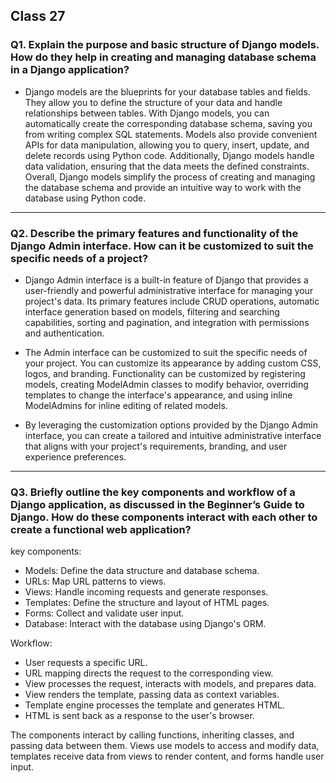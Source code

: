 ## Class 27

### Q1. Explain the purpose and basic structure of Django models. How do they help in creating and managing database schema in a Django application?


+ Django models are the blueprints for your database tables and fields. They allow you to define the structure of your data and handle relationships between tables. With Django models, you can automatically create the corresponding database schema, saving you from writing complex SQL statements. Models also provide convenient APIs for data manipulation, allowing you to query, insert, update, and delete records using Python code. Additionally, Django models handle data validation, ensuring that the data meets the defined constraints. Overall, Django models simplify the process of creating and managing the database schema and provide an intuitive way to work with the database using Python code.

---

### Q2. Describe the primary features and functionality of the Django Admin interface. How can it be customized to suit the specific needs of a project?

+ Django Admin interface is a built-in feature of Django that provides a user-friendly and powerful administrative interface for managing your project's data. Its primary features include CRUD operations, automatic interface generation based on models, filtering and searching capabilities, sorting and pagination, and integration with permissions and authentication.

+ The Admin interface can be customized to suit the specific needs of your project. You can customize its appearance by adding custom CSS, logos, and branding. Functionality can be customized by registering models, creating ModelAdmin classes to modify behavior, overriding templates to change the interface's appearance, and using inline ModelAdmins for inline editing of related models.

+ By leveraging the customization options provided by the Django Admin interface, you can create a tailored and intuitive administrative interface that aligns with your project's requirements, branding, and user experience preferences.

---

### Q3. Briefly outline the key components and workflow of a Django application, as discussed in the Beginner’s Guide to Django. How do these components interact with each other to create a functional web application?

key components:

+ Models: Define the data structure and database schema.
+ URLs: Map URL patterns to views.
+ Views: Handle incoming requests and generate responses.
+ Templates: Define the structure and layout of HTML pages.
+ Forms: Collect and validate user input.
+ Database: Interact with the database using Django's ORM.

Workflow:
+ User requests a specific URL.
+ URL mapping directs the request to the corresponding view.
+ View processes the request, interacts with models, and prepares data.
+ View renders the template, passing data as context variables.
+ Template engine processes the template and generates HTML.
+ HTML is sent back as a response to the user's browser.

The components interact by calling functions, inheriting classes, and passing data between them. Views use models to access and modify data, templates receive data from views to render content, and forms handle user input.